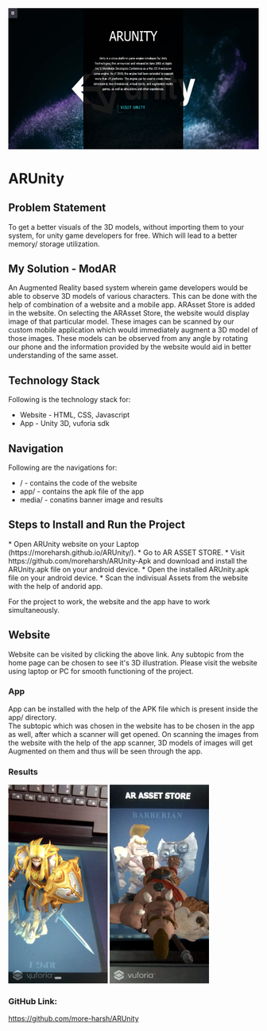 <img src="media/Banner.jpeg" alt="My cool logo"/>
<h1>ARUnity</h1>
<h2>Problem Statement</h2>
<p>To get a better visuals of the 3D models, without importing them to your system, for unity game developers for free. Which will lead to a better memory/ storage utilization. </p>

<h2>My Solution - ModAR</h2>
<p>An Augmented Reality based system wherein game developers would be able to observe 3D models of various characters. This can be done with the help of combination of a website and a mobile app. ARAsset Store is added in the website. On selecting the ARAsset Store, the website would display image of that particular model. These images can be scanned by our custom mobile application which would immediately augment a 3D model of those images. These models can be observed from any angle by rotating our phone and the information provided by the website would aid in better understanding of the same asset.</p>

<h2>Technology Stack</h2>
Following is the technology stack for:

* Website - HTML, CSS, Javascript
* App - Unity 3D, vuforia sdk


<h2>Navigation</h2>
Following are the navigations for:

* / - contains the code of the website
* app/ - contains the apk file of the app
* media/ - conatins banner image and results

<h2>Steps to Install and Run the Project</h2>
* Open ARUnity website on your Laptop (https://moreharsh.github.io/ARUnity/).
* Go to AR ASSET STORE.
* Visit https://github.com/moreharsh/ARUnity-Apk and download and install the ARUnity.apk file on your android device.
* Open the installed ARUnity.apk file on your android device.
* Scan the indivisual Assets from the website with the help of andorid app.

For the project to work, the website and the app have to work simultaneously.

<h2>Website</h2>
Website can be visited by clicking the above link. Any subtopic from the home page can be chosen to see it's 3D illustration. Please visit the website using laptop or PC for smooth functioning of the project.

<h3>App</h3>
App can be installed with the help of the APK file which is present inside the app/ directory.  
<br />
The subtopic which was chosen in the website has to be chosen in the app as well, after which a scanner will get opened. On scanning the images from the website with the help of the app scanner, 3D models of images will get Augmented on them and thus will be seen through the app. 

<h3>Results</h3>
<img src="media/Arthur.jpeg" alt="Arthur" width="200" height="400" />
<img src="media/Barberian.jpeg" alt="Barberian" width="200" height="400"/>

<h3>GitHub Link: </h3> <a href="https://github.com/more-harsh/ARUnity"> https://github.com/more-harsh/ARUnity </a>

